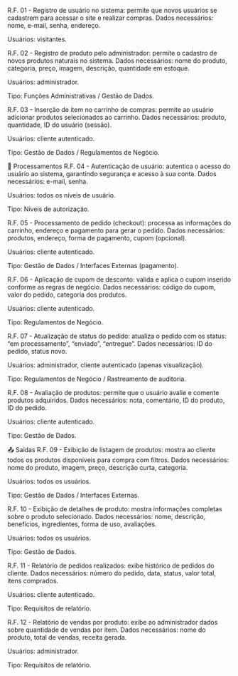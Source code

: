 R.F. 01 - Registro de usuário no sistema: permite que novos usuários se cadastrem para acessar o site e realizar compras.
Dados necessários: nome, e-mail, senha, endereço.

Usuários: visitantes.

R.F. 02 - Registro de produto pelo administrador: permite o cadastro de novos produtos naturais no sistema.
Dados necessários: nome do produto, categoria, preço, imagem, descrição, quantidade em estoque.

Usuários: administrador.

Tipo: Funções Administrativas / Gestão de Dados.

R.F. 03 - Inserção de item no carrinho de compras: permite ao usuário adicionar produtos selecionados ao carrinho.
Dados necessários: produto, quantidade, ID do usuário (sessão).

Usuários: cliente autenticado.

Tipo: Gestão de Dados / Regulamentos de Negócio.

🔄 Processamentos
R.F. 04 - Autenticação de usuário: autentica o acesso do usuário ao sistema, garantindo segurança e acesso à sua conta.
Dados necessários: e-mail, senha.

Usuários: todos os níveis de usuário.

Tipo: Níveis de autorização.

R.F. 05 - Processamento de pedido (checkout): processa as informações do carrinho, endereço e pagamento para gerar o pedido.
Dados necessários: produtos, endereço, forma de pagamento, cupom (opcional).

Usuários: cliente autenticado.

Tipo: Gestão de Dados / Interfaces Externas (pagamento).

R.F. 06 - Aplicação de cupom de desconto: valida e aplica o cupom inserido conforme as regras de negócio.
Dados necessários: código do cupom, valor do pedido, categoria dos produtos.

Usuários: cliente autenticado.

Tipo: Regulamentos de Negócio.

R.F. 07 - Atualização de status do pedido: atualiza o pedido com os status: “em processamento”, “enviado”, “entregue”.
Dados necessários: ID do pedido, status novo.

Usuários: administrador, cliente autenticado (apenas visualização).

Tipo: Regulamentos de Negócio / Rastreamento de auditoria.

R.F. 08 - Avaliação de produtos: permite que o usuário avalie e comente produtos adquiridos.
Dados necessários: nota, comentário, ID do produto, ID do pedido.

Usuários: cliente autenticado.

Tipo: Gestão de Dados.

📤 Saídas
R.F. 09 - Exibição de listagem de produtos: mostra ao cliente todos os produtos disponíveis para compra com filtros.
Dados necessários: nome do produto, imagem, preço, descrição curta, categoria.

Usuários: todos os usuários.

Tipo: Gestão de Dados / Interfaces Externas.

R.F. 10 - Exibição de detalhes de produto: mostra informações completas sobre o produto selecionado.
Dados necessários: nome, descrição, benefícios, ingredientes, forma de uso, avaliações.

Usuários: todos os usuários.

Tipo: Gestão de Dados.

R.F. 11 - Relatório de pedidos realizados: exibe histórico de pedidos do cliente.
Dados necessários: número do pedido, data, status, valor total, itens comprados.

Usuários: cliente autenticado.

Tipo: Requisitos de relatório.

R.F. 12 - Relatório de vendas por produto: exibe ao administrador dados sobre quantidade de vendas por item.
Dados necessários: nome do produto, total de vendas, receita gerada.

Usuários: administrador.

Tipo: Requisitos de relatório.
